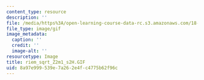 ```yaml
---
content_type: resource
description: ''
file: /media/https%3A/open-learning-course-data-rc.s3.amazonaws.com/18-04-complex-variables-with-applications-fall-1999/8a97e999539e7a262e4fc4775b62f96c_riem_sqrt_Z2m1_s2H.GIF
file_type: image/gif
image_metadata:
  caption: ''
  credit: ''
  image-alt: ''
resourcetype: Image
title: riem_sqrt_Z2m1_s2H.GIF
uid: 8a97e999-539e-7a26-2e4f-c4775b62f96c
---
```

